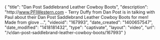 {
    "title": "Dan Post Saddlebrand Leather Cowboy Boots",
    "description": "http:\/\/www.PFIWestern.com - Terry Duffy from Dan Post is in talking with Paul about their Dan Post Saddlebrand Leather Cowboy Boots for men! Made from glove ...",
    "videoid": "167993",
    "date_created": "1400657547",
    "date_modified": "1418181432",
    "type": "captivate",
    "layout": "video",
    "url": "\/v\/dan-post-saddlebrand-leather-cowboy-boots\/167993"
}